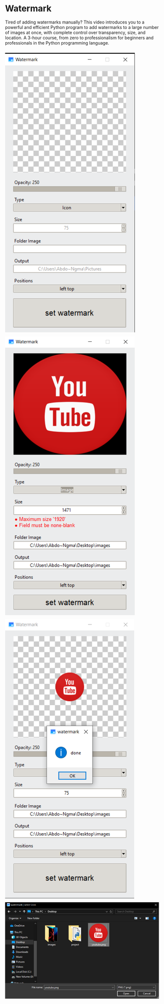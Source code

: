 # Watermark
Tired of adding watermarks manually? This video introduces you to a powerful and efficient Python program to add watermarks to a large number of images at once, with complete control over transparency, size, and location. A 3-hour course, from zero to professionalism for beginners and professionals in the Python programming language.

<img src="screen_2.png" style="margin-top: 10px;" />
<img src="screen_3.png" style="margin-top: 10px;" />
<img src="screen_4.png" style="margin-top: 10px;" />
<img src="screen_1.png" style="margin-top: 10px;" />
